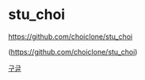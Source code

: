 # stu_choi

<https://github.com/choiclone/stu_choi>

<choiclone>(https://github.com/choiclone/stu_choi)

[구글](https://github.com/choiclone/stu_choi, "실은 깃헙 주소입니다.")
